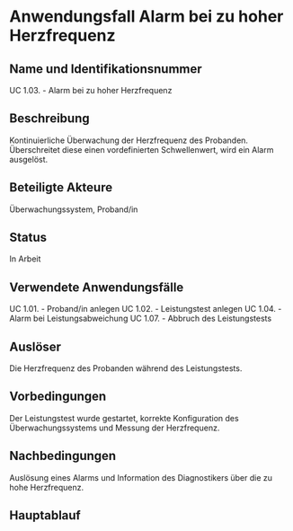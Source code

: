 # Anwendungsfall Alarm bei zu hoher Herzfrequenz
##  Name und Identifikationsnummer
UC 1.03. - Alarm bei zu hoher Herzfrequenz
## Beschreibung
Kontinuierliche Überwachung der Herzfrequenz des Probanden. Überschreitet diese einen vordefinierten Schwellenwert, wird ein Alarm ausgelöst.
## Beteiligte Akteure
Überwachungssystem, Proband/in
## Status 
In Arbeit
## Verwendete Anwendungsfälle
UC 1.01. - Proband/in anlegen
UC 1.02. - Leistungstest anlegen
UC 1.04. - Alarm bei Leistungsabweichung
UC 1.07. - Abbruch des Leistungstests
## Auslöser
Die Herzfrequenz des Probanden während des Leistungstests.
## Vorbedingungen
Der Leistungstest wurde gestartet, korrekte Konfiguration des Überwachungssystems und Messung der Herzfrequenz.
## Nachbedingungen
Auslösung eines Alarms und Information des Diagnostikers über die zu hohe Herzfrequenz.
## Hauptablauf
